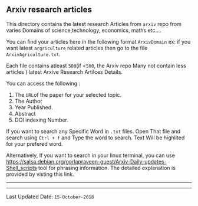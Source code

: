 ## Arxiv research articles

This directory contains the latest research Articles from `arxiv` repo from varies Domains of science,technology, economics, maths etc....

You can find your articles here in the following format `ArxivDomain` ex: if you want latest `argriculture` related articles then go to the file `ArxivAgriculture.txt`. 

Each file contains atleast `500`(if <`500`, the Arxiv repo Many not contain less articles  ) latest Arxive Research Artilces Details. 

You can access the following :
 1. The `URL`of the paper for your selected topic.
 2. The Author
 3. Year Published.
 4. Abstract
 5. DOI indexing Number.


If you want to search any Specific Word in `.txt` files. Open That file and search using `Ctrl + f` and Type the word to search. Text Will be highlited for your prefered word.


Alternatively, If you want to search in your linux terminal, you can use https://salsa.debian.org/gorlapraveen-guest/Arxiv-Daily-updates-Shell_scripts tool for phrasing information. The detailed explanation is provided by visting this link.

------------------------------------------------------------------------------
--------------------------------------------------------------------------------
Last Updated Date: `15-October-2018`
